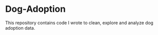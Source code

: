 # Dog-Adoption
This repository contains code I wrote to clean, explore and analyze dog adoption data.
